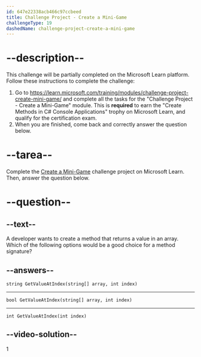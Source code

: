 ```yaml
---
id: 647e22338acb466c97ccbeed
title: Challenge Project - Create a Mini-Game
challengeType: 19
dashedName: challenge-project-create-a-mini-game
---
```


# --description--

This challenge will be partially completed on the Microsoft Learn platform. Follow these instructions to complete the challenge:

1. Go to <a href="https://learn.microsoft.com/training/modules/challenge-project-create-mini-game/" target="_blank" rel="noreferrer">https://learn.microsoft.com/training/modules/challenge-project-create-mini-game/</a> and complete all the tasks for the "Challenge Project - Create a Mini-Game" module. This is **required** to earn the "Create Methods in C# Console Applications" trophy on Microsoft Learn, and qualify for the certification exam.
1. When you are finished, come back and correctly answer the question below.

# --tarea--

Complete the <a href="https://learn.microsoft.com/training/modules/challenge-project-create-mini-game/" target="_blank" rel="noreferrer">Create a Mini-Game</a> challenge project on Microsoft Learn. Then, answer the question below.

# --question--

## --text--

A developer wants to create a method that returns a value in an array. Which of the following options would be a good choice for a method signature?

## --answers--

`string GetValueAtIndex(string[] array, int index)`

---

`bool GetValueAtIndex(string[] array, int index)`

---

`int GetValueAtIndex(int index)`

## --video-solution--

1
